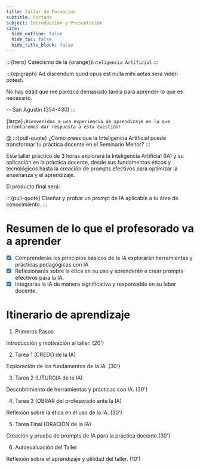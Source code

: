 ```yaml
---
title: Taller de Formación
subtitle: Portada
subject: Introducción y Presentación
site:
  hide_outline: false
  hide_toc: false
  hide_title_block: false
---
```


:::{hero}
Catecismo de la {orange}`Inteligencia Artificial`
:::

:::{epigraph}
Ad discendum quod opus est nulla mihi aetas sera videri potest.

No hay edad que me parezca demasiado tardía para aprender lo que es necesario.

-- San Agustín (354-430)
:::

{large}`¡Bienvenidos a una experiencia de aprendizaje en la que intentaremos dar respuesta a esta cuestión!`

@
:::{pull-quote}
¿Cómo crees que la Inteligencia Artificial puede transformar tu práctica docente en el Seminario Menor?
:::

Este taller práctico de 3 horas explorará la Inteligencia Artificial (IA) y su aplicación en la práctica docente, desde sus fundamentos éticos y tecnológicos hasta la creación de prompts efectivos para optimizar la enseñanza y el aprendizaje. 

El producto final será:

:::{pull-quote}
Diseñar y probar un prompt de IA aplicable a tu área de conocimiento. 
:::

# Resumen de lo que el profesorado va a aprender

- [x] Comprenderás los principios básicos de la IA
 explorarán herramientas y prácticas pedagógicas con IA
- [x] Reflexionarás sobre la ética en su uso y aprenderán a crear prompts efectivos para la IA.
- [x] Integrarás la IA de manera significativa y responsable en su labor docente.

# Itinerario de aprendizaje

1. Primeros Pasos

Introducción y motivación al taller. (20')

2. Tarea 1 (CREDO de la IA) 

Exploración de los fundamentos de la IA. (30')

3. Tarea 2 (LITURGIA de la IA) 

Descubrimiento de herramientas y prácticas con IA. (30')

4. Tarea 3 (OBRAR del profesorado ante la IA)

Reflexión sobre la ética en el uso de la IA. (30')

5. Tarea Final (ORACIÓN de la IA)

Creación y prueba de prompts de IA para la práctica docente.(30')

6. Autoevaluación del Taller

Reflexión sobre el aprendizaje y utilidad del taller. (10')